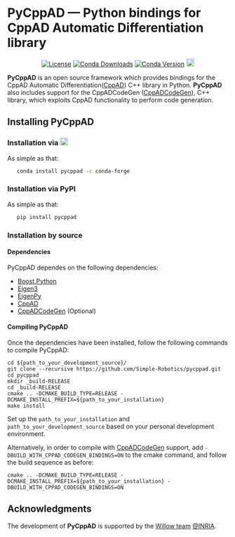 PyCppAD — Python bindings for CppAD Automatic Differentiation library
======

<p align="center">
    <a href="https://opensource.org/licenses/BSD-3-Clause"><img src="https://img.shields.io/badge/License-BSD%203--Clause-green.svg" alt="License"/></a>
    <a href="https://anaconda.org/conda-forge/pycppad"><img src="https://img.shields.io/conda/dn/conda-forge/pycppad.svg" alt="Conda Downloads"/></a>
    <a href="https://anaconda.org/conda-forge/pycppad"><img src="https://img.shields.io/conda/vn/conda-forge/pycppad.svg" alt="Conda Version"/></a>
    <a href="https://badge.fury.io/py/pycppad"><img src="https://badge.fury.io/py/pycppad.svg" alt="PyPI version" height="18"></a>
</p>

**PyCppAD** is an open source framework which provides bindings for the CppAD Automatic Differentiation([CppAD](https://coin-or.github.io/CppAD/doc/cppad.htm)) C++ library in Python.
**PyCppAD** also includes support for the CppADCodeGen ([CppADCodeGen](https://github.com/joaoleal/CppADCodeGen)), C++ library, which exploits CppAD functionality to perform code generation.

## Installing PyCppAD

### Installation via <img src="https://s3.amazonaws.com/conda-dev/conda_logo.svg" height="18">

As simple as that:
```bash
   conda install pycppad -c conda-forge
```

### Installation via PyPI

As simple as that:
```bash
   pip install pycppad
```

### Installation by source

#### Dependencies

PyCppAD dependes on the following dependencies:
* [Boost.Python](http://boostorg.github.io/python/doc/html/index.html)
* [Eigen3](https://eigen.tuxfamily.org)
* [EigenPy](https://github.com/stack-of-tasks/eigenpy)
* [CppAD](https://coin-or.github.io/CppAD/doc/install.htm)
* [CppADCodeGen](https://github.com/joaoleal/CppADCodeGen) (Optional)

#### Compiling PyCppAD

Once the dependencies have been installed, follow the following commands to compile PyCppAD:

```
cd ${path_to_your_development_source}/
git clone --recursive https://github.com/Simple-Robotics/pycppad.git
cd pycppad
mkdir _build-RELEASE
cd _build-RELEASE
cmake .. -DCMAKE_BUILD_TYPE=RELEASE -DCMAKE_INSTALL_PREFIX=${path_to_your_installation}
make install
```

Set up the `path_to_your_installation` and `path_to_your_development_source` based on your personal development environment.

Alternatively, in order to compile with [CppADCodeGen](https://github.com/joaoleal/CppADCodeGen) support, add `-DBUILD_WITH_CPPAD_CODEGEN_BINDINGS=ON` to the cmake command, and follow the build sequence as before:

```
cmake .. -DCMAKE_BUILD_TYPE=RELEASE -DCMAKE_INSTALL_PREFIX=${path_to_your_installation} -DBUILD_WITH_CPPAD_CODEGEN_BINDINGS=ON
```

## Acknowledgments

The development of **PyCppAD** is supported by the [Willow team](https://www.di.ens.fr/willow/) [@INRIA](http://www.inria.fr).
